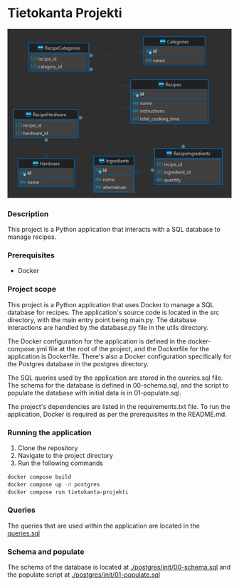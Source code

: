 # Tietokanta Projekti
![Schema](./assets/schema.png)

### Description
This project is a Python application that interacts with a SQL database to manage recipes.

### Prerequisites

- Docker

### Project scope

This project is a Python application that uses Docker to manage a SQL database for recipes. The application's source code is located in the src directory, with the main entry point being main.py. The database interactions are handled by the database.py file in the utils directory.

The Docker configuration for the application is defined in the docker-compose.yml file at the root of the project, and the Dockerfile for the application is Dockerfile. There's also a Docker configuration specifically for the Postgres database in the postgres directory.

The SQL queries used by the application are stored in the queries.sql file. The schema for the database is defined in 00-schema.sql, and the script to populate the database with initial data is in 01-populate.sql.

The project's dependencies are listed in the requirements.txt file. To run the application, Docker is required as per the prerequisites in the README.md.


### Running the application

1. Clone the repository
2. Navigate to the project directory
3. Run the following commands

```sh
docker compose build
docker compose up -d postgres
docker compose run tietokanta-projekti
```

### Queries
The queries that are used within the application are located in the [queries.sql](./queries.sql)

### Schema and populate
The schema of the database is located at [./postgres/init/00-schema.sql](./postgres/init/00-schema.sql)
and the populate script at [./postgres/init/01-populate.sql](./postgres/init/01-populate.sql)
